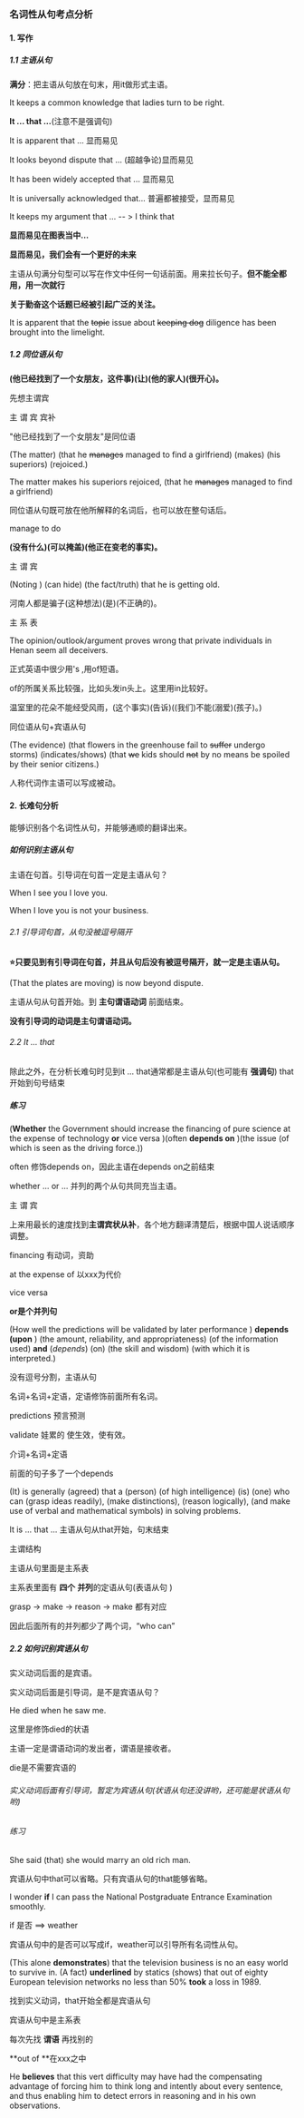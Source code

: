 ### 名词性从句考点分析

#### 1. 写作

##### 1.1 主语从句

**满分**：把主语从句放在句末，用it做形式主语。

It keeps a common knowledge that ladies turn to be right.

**It ... that ...**(注意不是强调句)

It is apparent that ... 显而易见

It looks beyond dispute that ... (超越争论)显而易见

It has been widely accepted that ... 显而易见

It is universally acknowledged that... 普遍都被接受，显而易见 

It keeps my argument that ...   -- > I think that

**显而易见在图表当中...**

**显而易见，我们会有一个更好的未来**

主语从句满分句型可以写在作文中任何一句话前面。用来拉长句子。**但不能全都用，用一次就行**

**关于勤奋这个话题已经被引起广泛的关注。**

It is apparent that the ~~topic~~ issue about ~~keeping dog~~ diligence  has been brought into the limelight.

##### 1.2 同位语从句

**(他已经找到了一个女朋友，这件事)(让)(他的家人)(很开心)。**

先想主谓宾

主 谓 宾 宾补

"他已经找到了一个女朋友"是同位语

(The matter) (that he  ~~manages~~ managed to find a girlfriend) (makes) (his superiors) (rejoiced.)

The matter makes his superiors rejoiced, (that he  ~~manages~~ managed to find a girlfriend) 

同位语从句既可放在他所解释的名词后，也可以放在整句话后。

manage to do



**(没有什么)(可以掩盖)(他正在变老的事实)。**

主 谓 宾

(Noting ) (can hide) (the fact/truth) that he is getting old.



河南人都是骗子(这种想法)(是)(不正确的)。

主 系 表

The opinion/outlook/argument proves wrong that private individuals in Henan seem all deceivers.

正式英语中很少用's ,用of短语。

of的所属关系比较强，比如头发in头上。这里用in比较好。



温室里的花朵不能经受风雨，(这个事实)(告诉)((我们)不能(溺爱)(孩子)。)

同位语从句+宾语从句

(The evidence) (that flowers in the greenhouse fail to ~~suffer~~ undergo storms) (indicates/shows) (that ~~we~~ kids should ~~not~~ by no means be spoiled by their senior citizens.)

人称代词作主语可以写成被动。



#### 2. 长难句分析

能够识别各个名词性从句，并能够通顺的翻译出来。

##### 如何识别主语从句

主语在句首。引导词在句首一定是主语从句？​

When I see you I love you.

When I love you is not your business.

###### 2.1 引导词句首，从句没被逗号隔开

**:star:只要见到有引导词在句首，并且从句后没有被逗号隔开，就一定是主语从句。**

(That the plates are moving) is now beyond dispute.

主语从句从句首开始。到 **主句谓语动词** 前面结束。

**没有引导词的动词是主句谓语动词。**

###### 2.2 It ... that

除此之外，在分析长难句时见到it ... that通常都是主语从句(也可能有 **强调句**) that 开始到句号结束

##### 练习

(**Whether** the Government should increase the financing of pure science at the expense of  technology **or** vice versa )(often **depends on** )(the issue (of which is seen as the driving force.))

often 修饰depends on，因此主语在depends on之前结束

whether ... or ... 并列的两个从句共同充当主语。

主 谓 宾

上来用最长的速度找到**主谓宾状从补**，各个地方翻译清楚后，根据中国人说话顺序调整。

financing 有动词，资助

at the expense of  以xxx为代价

vice versa 



**or是个并列句**





(How well the predictions will be validated by later performance ) **depends (upon** ) (the amount, reliability, and appropriateness) (of the information used) **and** (*depends*)  (on) (the skill and wisdom) (with which it is interpreted.)

没有逗号分割，主语从句

名词+名词+定语，定语修饰前面所有名词。

predictions 预言预测

validate 娃累的 使生效，使有效。 

介词+名词+定语 

前面的句子多了一个depends







(It) is generally (agreed) that a (person) (of high intelligence) (is) (one) who can (grasp ideas readily), (make distinctions), (reason logically), (and make use of  verbal and mathematical symbols) in solving problems.

It is ... that ... 主语从句从that开始，句末结束

主谓结构    

主语从句里面是主系表

主系表里面有 **四个** **并列**的定语从句(表语从句 )

grasp   -> make  -> reason -> make 都有对应

因此后面所有的并列都少了两个词，“who can”





##### 2.2 如何识别宾语从句

实义动词后面的是宾语。

实义动词后面是引导词，是不是宾语从句？

He died when he saw me.

这里是修饰died的状语

主语一定是谓语动词的发出者，谓语是接收者。

die是不需要宾语的

###### 实义动词后面有引导词，暂定为宾语从句(状语从句还没讲哟，还可能是状语从句哟)



###### 练习

She said (that) she would marry an old rich man.

宾语从句中that可以省略。只有宾语从句的that能够省略。

I wonder **if** I can pass the National Postgraduate Entrance Examination smoothly.

if 是否 ==> weather

宾语从句中的是否可以写成if，weather可以引导所有名词性从句。



(This alone **demonstrates**) that the television business is no an easy world to survive in. (A fact) **underlined** by statics (shows) that out of eighty European television networks no less than 50% **took** a loss in 1989.

找到实义动词，that开始全都是宾语从句

宾语从句中是主系表

每次先找 **谓语** 再找别的

**out of **在xxx之中



He **believes** that this vert difficulty may have had the  compensating advantage of forcing him to think long and intently about every sentence, and thus enabling him to detect errors in reasoning and in his  own observations.